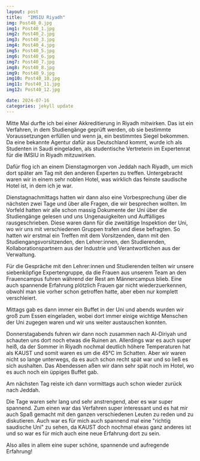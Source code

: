 ```yaml
---
layout: post
title:  "IMSIU Riyadh"
img: Post40_0.jpg
img1: Post40_1.jpg
img2: Post40_2.jpg
img3: Post40_3.jpg
img4: Post40_4.jpg
img5: Post40_5.jpg
img6: Post40_6.jpg
img7: Post40_7.jpg
img8: Post40_8.jpg
img9: Post40_9.jpg
img10: Post40_10.jpg
img11: Post40_11.jpg
img12: Post40_12.jpg

date: 2024-07-16
categories: jekyll update
---
```


Mitte Mai durfte ich bei einer Akkreditierung in Riyadh mitwirken. Das ist ein Verfahren, in dem Studiengänge geprüft werden, ob sie bestimmte Voraussetzungen erfüllen und wenn ja, ein bestimmtes Siegel bekommen.
Da eine bekannte Agentur dafür aus Deutschland kommt, wurde ich als Studenten in Saudi eingeladen, als studentische Vertreterin im Expertenrat für die IMSIU in Riyadh mitzuwirken. 

Dafür flog ich an einem Dienstagmorgen von Jeddah nach Riyadh, um mich dort später am Tag mit den anderen Experten zu treffen. Untergebracht waren wir in einem sehr noblen Hotel, was wirklich das feinste saudische Hotel ist, in dem ich je war. 

Dienstagnachmittags hatten wir dann also eine Vorbesprechung über die nächsten zwei Tage und über alle Fragen, die wir besprechen wollten. Im Vorfeld hatten wir alle schon massig Dokumente der Uni über die Studiengänge gelesen und uns Ungenauigkeiten und Auffälliges rausgeschrieben. Diese waren dann für die zweitätige Inspektion der Uni, wo wir uns mit verschiedenen Gruppen trafen und diese befragten.
So hatten wir erstmal ein Treffen mit dem Vorsitzenden, dann mit den Studiengangsvorsitzenden, den Lehrer:innen, den Studierenden, Kollaborationspartnern aus der Industrie und Verantwortlichen aus der Verwaltung. 

Für die Gespräche mit den Lehrer:innen und Studierenden teilten wir unsere siebenköpfige Expertengruppe, da die Frauen aus unserem Team an den Frauencampus fuhren während der Rest am Männercampus blieb. Eine auch spannende Erfahrung plötzlich Frauen gar nicht wiederzuerkennen, obwohl man sie vorher schon getroffen hatte, aber eben nur komplett verschleiert. 

Mittags gab es dann immer ein Buffet in der Uni und abends wurden wir groß zum Essen eingeladen, wobei dort immer einige wichtige Menschen der Uni zugegen waren und wir uns weiter austauschen konnten. 

Donnerstagabends fuhren wir dann noch zusammen nach Al-Diriyah und schauten uns dort noch etwas die Ruinen an. Allerdings war es auch super heiß, da der Sommer in Riyadh nochmal deutlich höhere Temperaturen hat als KAUST und somit waren es um die 45°C im Schatten. 
Aber wir waren nicht so lange unterwegs, da es auch schon recht spät war und so ließ es sich aushalten.
Das Abendessen aßen wir dann sehr spät noch im Hotel, wo es auch noch ein üppiges Buffet gab.

Am nächsten Tag reiste ich dann vormittags auch schon wieder zurück nach Jeddah.

Die Tage waren sehr lang und sehr anstrengend, aber es war super spannend. Zum einen war das Verfahren super interessant und es hat mir auch Spaß gemacht mit den ganzen verschiedenen Leuten zu reden und zu diskutieren. Auch war es für mich auch spannend mal eine "richtig saudische Uni" zu sehen, da KAUST doch nochmal etwas ganz anderes ist und so war es für mich auch eine neue Erfahrung dort zu sein.

Also alles in allem eine super schöne, spannende und aufregende Erfahrung! 

